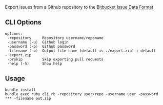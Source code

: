 Export issues from a Github repository to the
[Bitbucket Issue Data Format](https://confluence.atlassian.com/display/BITBUCKET/Export+or+Import+Issue+Data)

## CLI Options
```
options:
 -repository     Repository username/reponame
 -username (-u)  Github login
 -password (-p)  Github password
 -filename (-o)  Output file name (default is ./export.zip) : default - export.zip
 -prskip         Skip exporting pull requests
 -help (-h)      Show help
```

## Usage

```
bundle install
bundle exec ruby cli.rb -repository user/repo -username user -password *** -filename out.zip
```
